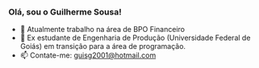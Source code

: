 ### Olá, sou o Guilherme Sousa!

- 🔭 Atualmente trabalho na área de BPO Financeiro
- 🌱 Ex estudante de Engenharia de Produção (Universidade Federal de Goiás) em transição para a área de programação.
- 📫 Contate-me: guisg2001@hotmail.com
